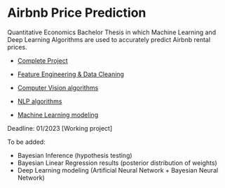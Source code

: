 # Airbnb Price Prediction

Quantitative Economics Bachelor Thesis in which Machine Learning and Deep Learning Algorithms are used to accurately predict Airbnb rental prices.

- [Complete Project](https://github.com/jose-jaen/Airbnb/blob/main/Project/airbnb_project.py)

- [Feature Engineering & Data Cleaning](https://github.com/jose-jaen/Airbnb/blob/main/Functions/general_functions.py)

- [Computer Vision algorithms](https://github.com/jose-jaen/Airbnb/blob/main/Functions/cv_functions.py)

- [NLP algorithms](https://github.com/jose-jaen/Airbnb/blob/main/Functions/nlp_functions.py)

- [Machine Learning modeling](https://github.com/jose-jaen/Airbnb/blob/main/Functions/ml_models.py)


Deadline: 01/2023 [Working project]

To be added:

- Bayesian Inference (hypothesis testing)
- Bayesian Linear Regression results (posterior distribution of weights)
- Deep Learning modeling (Artificial Neural Network + Bayesian Neural Network)
